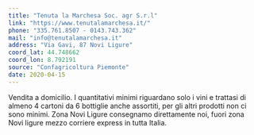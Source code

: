 ```yaml
---
title: "Tenuta la Marchesa Soc. agr S.r.l"
link: "https://www.tenutalamarchesa.it/"
phone: "335.761.8507 - 0143.743.362"
mail: "info@tenutalamarchesa.it"
address: "Via Gavi, 87 Novi Ligure"
coord_lat: 44.748662
coord_lon: 8.792191
source: "Confagricoltura Piemonte"
date: 2020-04-15
---
```


Vendita a domicilio.
I quantitativi minimi riguardano solo i vini e trattasi di almeno 4 cartoni da 6 bottiglie anche assortiti, per gli altri prodotti non ci sono minimi.
Zona Novi Ligure consegnamo direttamente noi, fuori zona Novi ligure mezzo corriere express in tutta Italia.